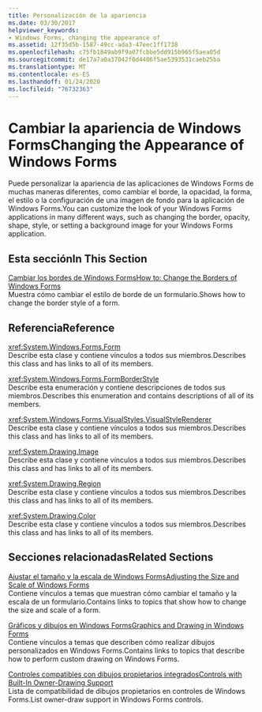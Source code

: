 ```yaml
---
title: Personalización de la apariencia
ms.date: 03/30/2017
helpviewer_keywords:
- Windows Forms, changing the appearance of
ms.assetid: 12f35d5b-1587-49cc-ada3-47eec1ff1738
ms.openlocfilehash: c75fb1849ab9f9a07fcbbe5dd915b965f5aea05d
ms.sourcegitcommit: de17a7a0a37042f0d4406f5ae5393531caeb25ba
ms.translationtype: MT
ms.contentlocale: es-ES
ms.lasthandoff: 01/24/2020
ms.locfileid: "76732363"
---
```

# <a name="changing-the-appearance-of-windows-forms"></a><span data-ttu-id="33be3-102">Cambiar la apariencia de Windows Forms</span><span class="sxs-lookup"><span data-stu-id="33be3-102">Changing the Appearance of Windows Forms</span></span>
<span data-ttu-id="33be3-103">Puede personalizar la apariencia de las aplicaciones de Windows Forms de muchas maneras diferentes, como cambiar el borde, la opacidad, la forma, el estilo o la configuración de una imagen de fondo para la aplicación de Windows Forms.</span><span class="sxs-lookup"><span data-stu-id="33be3-103">You can customize the look of your Windows Forms applications in many different ways, such as changing the border, opacity, shape, style, or setting a background image for your Windows Forms application.</span></span>  
  
## <a name="in-this-section"></a><span data-ttu-id="33be3-104">Esta sección</span><span class="sxs-lookup"><span data-stu-id="33be3-104">In This Section</span></span>  
 [<span data-ttu-id="33be3-105">Cambiar los bordes de Windows Forms</span><span class="sxs-lookup"><span data-stu-id="33be3-105">How to: Change the Borders of Windows Forms</span></span>](how-to-change-the-borders-of-windows-forms.md)  
 <span data-ttu-id="33be3-106">Muestra cómo cambiar el estilo de borde de un formulario.</span><span class="sxs-lookup"><span data-stu-id="33be3-106">Shows how to change the border style of a form.</span></span>  
  
## <a name="reference"></a><span data-ttu-id="33be3-107">Referencia</span><span class="sxs-lookup"><span data-stu-id="33be3-107">Reference</span></span>  
 <xref:System.Windows.Forms.Form>  
 <span data-ttu-id="33be3-108">Describe esta clase y contiene vínculos a todos sus miembros.</span><span class="sxs-lookup"><span data-stu-id="33be3-108">Describes this class and has links to all of its members.</span></span>  
  
 <xref:System.Windows.Forms.FormBorderStyle>  
 <span data-ttu-id="33be3-109">Describe esta enumeración y contiene descripciones de todos sus miembros.</span><span class="sxs-lookup"><span data-stu-id="33be3-109">Describes this enumeration and contains descriptions of all of its members.</span></span>  
  
 <xref:System.Windows.Forms.VisualStyles.VisualStyleRenderer>  
 <span data-ttu-id="33be3-110">Describe esta clase y contiene vínculos a todos sus miembros.</span><span class="sxs-lookup"><span data-stu-id="33be3-110">Describes this class and has links to all of its members.</span></span>  
  
 <xref:System.Drawing.Image>  
 <span data-ttu-id="33be3-111">Describe esta clase y contiene vínculos a todos sus miembros.</span><span class="sxs-lookup"><span data-stu-id="33be3-111">Describes this class and has links to all of its members.</span></span>  
  
 <xref:System.Drawing.Region>  
 <span data-ttu-id="33be3-112">Describe esta clase y contiene vínculos a todos sus miembros.</span><span class="sxs-lookup"><span data-stu-id="33be3-112">Describes this class and has links to all of its members.</span></span>  
  
 <xref:System.Drawing.Color>  
 <span data-ttu-id="33be3-113">Describe esta clase y contiene vínculos a todos sus miembros.</span><span class="sxs-lookup"><span data-stu-id="33be3-113">Describes this class and has links to all of its members.</span></span>  
  
## <a name="related-sections"></a><span data-ttu-id="33be3-114">Secciones relacionadas</span><span class="sxs-lookup"><span data-stu-id="33be3-114">Related Sections</span></span>  
 [<span data-ttu-id="33be3-115">Ajustar el tamaño y la escala de Windows Forms</span><span class="sxs-lookup"><span data-stu-id="33be3-115">Adjusting the Size and Scale of Windows Forms</span></span>](adjusting-the-size-and-scale-of-windows-forms.md)  
 <span data-ttu-id="33be3-116">Contiene vínculos a temas que muestran cómo cambiar el tamaño y la escala de un formulario.</span><span class="sxs-lookup"><span data-stu-id="33be3-116">Contains links to topics that show how to change the size and scale of a form.</span></span>  
  
 [<span data-ttu-id="33be3-117">Gráficos y dibujos en Windows Forms</span><span class="sxs-lookup"><span data-stu-id="33be3-117">Graphics and Drawing in Windows Forms</span></span>](./advanced/graphics-and-drawing-in-windows-forms.md)  
 <span data-ttu-id="33be3-118">Contiene vínculos a temas que describen cómo realizar dibujos personalizados en Windows Forms.</span><span class="sxs-lookup"><span data-stu-id="33be3-118">Contains links to topics that describe how to perform custom drawing on Windows Forms.</span></span>  
  
 [<span data-ttu-id="33be3-119">Controles compatibles con dibujos propietarios integrados</span><span class="sxs-lookup"><span data-stu-id="33be3-119">Controls with Built-In Owner-Drawing Support</span></span>](./controls/controls-with-built-in-owner-drawing-support.md)  
 <span data-ttu-id="33be3-120">Lista de compatibilidad de dibujos propietarios en controles de Windows Forms.</span><span class="sxs-lookup"><span data-stu-id="33be3-120">List owner-draw support in Windows Forms controls.</span></span>
